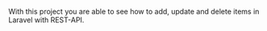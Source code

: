 With this project you are able to see how to add, update and delete items in Laravel with REST-API.
